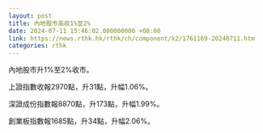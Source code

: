 ```yaml
---
layout: post
title: 內地股市高收1%至2%
date: 2024-07-11 15:46:02.000000000 +08:00
link: https://news.rthk.hk/rthk/ch/component/k2/1761169-20240711.htm
categories: rthk
---
```


內地股市升1%至2%收市。

上證指數收報2970點，升31點，升幅1.06%。

深證成份指數報8870點，升173點，升幅1.99%。

創業板指數報1685點，升34點，升幅2.06%。
